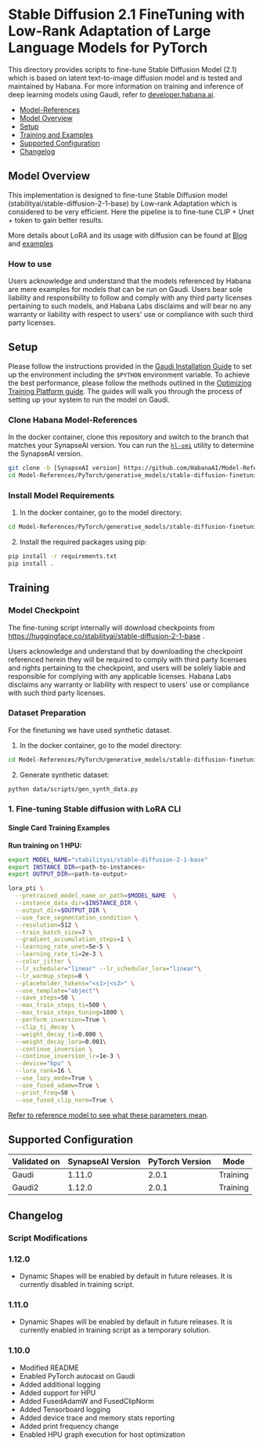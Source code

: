 # Stable Diffusion 2.1 FineTuning with Low-Rank Adaptation of Large Language Models for PyTorch
This directory provides scripts to fine-tune Stable Diffusion Model (2.1) which is based on latent text-to-image diffusion model and is tested and maintained by Habana.
For more information on training and inference of deep learning models using Gaudi, refer to [developer.habana.ai](https://developer.habana.ai/resources/).

  - [Model-References](../../../README.md)
  - [Model Overview](#model-overview)
  - [Setup](#setup)
  - [Training and Examples](#training)
  - [Supported Configuration](#supported-configuration)
  - [Changelog](#changelog)

## Model Overview

This implementation is designed to fine-tune Stable Diffusion model (stabilityai/stable-diffusion-2-1-base) by Low-rank Adaptation which is considered to be very efficient. Here the pipeline is to fine-tune CLIP + Unet + token to gain better results.

  More details about LoRA and its usage with diffusion can be found at [Blog](https://huggingface.co/blog/lora) and [examples](https://github.com/huggingface/diffusers/tree/main/examples/text_to_image#training-with-lora)

### How to use
Users acknowledge and understand that the models referenced by Habana are mere examples for models that can be run on Gaudi.
Users bear sole liability and responsibility to follow and comply with any third party licenses pertaining to such models,
and Habana Labs disclaims and will bear no any warranty or liability with respect to users' use or compliance with such third party licenses.

## Setup
Please follow the instructions provided in the [Gaudi Installation Guide](https://docs.habana.ai/en/latest/Installation_Guide/index.html) to set up the environment including the `$PYTHON` environment variable. To achieve the best performance, please follow the methods outlined in the [Optimizing Training Platform guide](https://docs.habana.ai/en/latest/PyTorch/Model_Optimization_PyTorch/Optimization_in_Training_Platform.html).
The guides will walk you through the process of setting up your system to run the model on Gaudi.

### Clone Habana Model-References
In the docker container, clone this repository and switch to the branch that matches your SynapseAI version.
You can run the [`hl-smi`](https://docs.habana.ai/en/latest/System_Management_Tools_Guide/System_Management_Tools.html#hl-smi-utility-options) utility to determine the SynapseAI version.
```bash
git clone -b [SynapseAI version] https://github.com/HabanaAI/Model-References
cd Model-References/PyTorch/generative_models/stable-diffusion-finetuning
```
### Install Model Requirements
1. In the docker container, go to the model directory:
```bash
cd Model-References/PyTorch/generative_models/stable-diffusion-finetuning
```

2. Install the required packages using pip:
```bash
pip install -r requirements.txt
pip install .
```

## Training
### Model Checkpoint

The fine-tuning script internally will download checkpoints from https://huggingface.co/stabilityai/stable-diffusion-2-1-base .

Users acknowledge and understand that by downloading the checkpoint referenced herein they will be required to comply
with third party licenses and rights pertaining to the checkpoint, and users will be solely liable and responsible
for complying with any applicable licenses. Habana Labs disclaims any warranty or liability with respect to users' use
or compliance with such third party licenses.

### Dataset Preparation
For the finetuning we have used synthetic dataset.

1. In the docker container, go to the model directory:
```bash
cd Model-References/PyTorch/generative_models/stable-diffusion-finetuning
```

2. Generate synthetic dataset:
```bash
python data/scripts/gen_synth_data.py
```

### 1. Fine-tuning Stable diffusion with LoRA CLI

#### Single Card Training Examples
**Run training on 1 HPU:**

```bash
export MODEL_NAME="stabilityai/stable-diffusion-2-1-base"
export INSTANCE_DIR=<path-to-instances>
export OUTPUT_DIR=<path-to-output>

lora_pti \
  --pretrained_model_name_or_path=$MODEL_NAME  \
  --instance_data_dir=$INSTANCE_DIR \
  --output_dir=$OUTPUT_DIR \
  --use_face_segmentation_condition \
  --resolution=512 \
  --train_batch_size=7 \
  --gradient_accumulation_steps=1 \
  --learning_rate_unet=5e-5 \
  --learning_rate_ti=2e-3 \
  --color_jitter \
  --lr_scheduler="linear" --lr_scheduler_lora="linear"\
  --lr_warmup_steps=0 \
  --placeholder_tokens="<s1>|<s2>" \
  --use_template="object"\
  --save_steps=50 \
  --max_train_steps_ti=500 \
  --max_train_steps_tuning=1000 \
  --perform_inversion=True \
  --clip_ti_decay \
  --weight_decay_ti=0.000 \
  --weight_decay_lora=0.001\
  --continue_inversion \
  --continue_inversion_lr=1e-3 \
  --device="hpu" \
  --lora_rank=16 \
  --use_lazy_mode=True \
  --use_fused_adamw=True \
  --print_freq=50 \
  --use_fused_clip_norm=True \
```

[Refer to reference model to see what these parameters mean](https://github.com/cloneofsimo/lora/discussions/121).


## Supported Configuration
| Validated on  | SynapseAI Version | PyTorch Version | Mode |
|---------|-------------------|-----------------|------------|
| Gaudi   | 1.11.0             | 2.0.1          | Training |
| Gaudi2  | 1.12.0             | 2.0.1          | Training |

## Changelog

### Script Modifications
### 1.12.0
* Dynamic Shapes will be enabled by default in future releases. It is currently disabled in training script.

### 1.11.0
* Dynamic Shapes will be enabled by default in future releases. It is currently enabled in training script as a temporary solution.

### 1.10.0
* Modified README
* Enabled PyTorch autocast on Gaudi
* Added additional logging
* Added support for HPU
* Added FusedAdamW and FusedClipNorm
* Added Tensorboard logging
* Added device trace and memory stats reporting
* Added print frequency change
* Enabled HPU graph execution for host optimization
